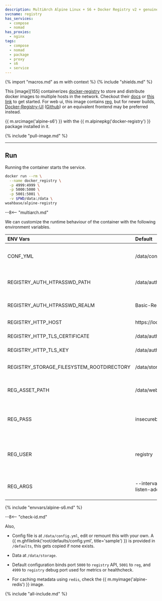 ```yaml
---
description: MultiArch Alpine Linux + S6 + Docker Registry v2 + genuinetools/Reg for WebUI
svcname: registry
has_services:
  - compose
  - nomad
has_proxies:
  - nginx
tags:
  - compose
  - nomad
  - package
  - proxy
  - s6
  - service
---
```


{% import "macros.md" as m with context %}
{% include "shields.md" %}

This [image][155] containerizes [docker-registry][1] to store and
distribute docker images to multiple hosts in the network.
Checkout their [docs][2] or [this link][3] to get started. For web
ui, this image contains [reg][4], but for newer builds,
[Docker-Registry-UI][5] ([Github][6]) or an equivalent frontend
may be preferred instead.

{{ m.srcimage('alpine-s6') }} with the {{ m.alpinepkg('docker-registry') }}
package installed in it.

{% include "pull-image.md" %}

---
Run
---

Running the container starts the service.

``` sh
docker run --rm \
  --name docker_registry \
  -p 4999:4999 \
  -p 5000:5000 \
  -p 5001:5001 \
  -v $PWD/data:/data \
woahbase/alpine-registry
```

--8<-- "multiarch.md"

We can customize the runtime behaviour of the container with the
following environment variables.

| ENV Vars                                  | Default                                    | Description
| :---                                      | :---                                       | :---
| CONF_YML                                  | /data/config.yml                           | Path to registry configuration file.
| REGISTRY_AUTH_HTPASSWD_PATH               | /data/auth/.htpasswd                       | Path to registry authentication file.
| REGISTRY_AUTH_HTPASSWD_REALM              | Basic-Realm                                | Registry Authentication realm.
| REGISTRY_HTTP_HOST                        | https://localhost:5000                     | Registry http host.
| REGISTRY_HTTP_TLS_CERTIFICATE             | /data/auth/certificate.crt                 | Path to certificate file.
| REGISTRY_HTTP_TLS_KEY                     | /data/auth/privatekey.pem                  | Path to private key file.
| REGISTRY_STORAGE_FILESYSTEM_ROOTDIRECTORY | /data/storage                              | Root directory for image store.
| REG_ASSET_PATH                            | /data/web                                  | Path when web assets generated by `reg` are stored.
| REG_PASS                                  | insecurebydefault                          | Default user, also used for `reg` to use for accessing the registry.
| REG_USER                                  | registry                                   | Default user password, also used for `reg` to use for accessing the registry.
| REG_ARGS                                  | --interval 1h0m0s --listen-address 0.0.0.0 | Customizable arguments passed to `reg` service.
{% include "envvars/alpine-s6.md" %}

--8<-- "check-id.md"

Also,

* Config file is at `/data/config.yml`, edit or remount this with
  your own. A {{ m.ghfilelink('root/defaults/config.yml',
  title='sample') }} is provided in `/defaults`, this gets copied
  if none exists.

* Data at `/data/storage`.

* Default configuration binds port `5000` to `registry` API,
  `5001` to `reg`, and `4999` to `registry` debug port used for
  metrics or healthcheck.

* For caching metadata using `redis`, check the {{
  m.myimage('alpine-redis') }} image.

[1]: https://docs.docker.com/registry/
[2]: https://docs.docker.com/registry/configuration/
[3]: https://medium.com/@ifeanyiigili/how-to-setup-a-private-docker-registry-with-a-self-sign-certificate-43a7407a1613
[4]: https://github.com/genuinetools/reg
[5]: https://joxit.dev/docker-registry-ui/
[6]: https://github.com/Joxit/docker-registry-ui

{% include "all-include.md" %}
